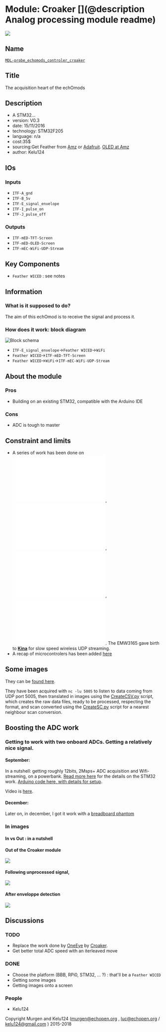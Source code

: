 # Module: Croaker [](@description Analog processing module readme)

![](/electronic/modules/hardware/MDL-arduino_wifi_daq/viewme.png)

## Name

[`MDL-probe_echomods_controler_croaker`]()

## Title

The acquisition heart of the echOmods

## Description

* A STM32...
* version: V0.3
* date: 15/11/2016
* technology: STM32F205
* language: n/a
* cost:35$
* sourcing:Get Feather from [Amz](http://amzn.to/2eGzlbG ) or [Adafruit](https://www.adafruit.com/products/3056). [OLED at Amz](http://amzn.to/2gi0vHl)
* author: Kelu124

## IOs

### Inputs

* `ITF-A_gnd`
* `ITF-B_5v`
* `ITF-E_signal_envelope`
* `ITF-I_pulse_on`
* `ITF-J_pulse_off`

### Outputs

* `ITF-mED-TFT-Screen`
* `ITF-mED-OLED-Screen`
* `ITF-mEC-WiFi-UDP-Stream`

## Key Components

* `Feather WICED` : see notes

## Information

### What is it supposed to do?

The aim of this echOmod is to receive the signal and process it.

### How does it work: block diagram

![Block schema](/electronic/modules/hardware/MDL-arduino_wifi_daq/source/blocks.png)

* `ITF-E_signal_envelope`->`Feather WICED`->`WiFi`
* `Feather WICED`->`ITF-mED-TFT-Screen`
* `Feather WICED`->`WiFi`->`ITF-mEC-WiFi-UDP-Stream`



## About the module

### Pros

* Building on an existing STM32, compatible with the Arduino IDE

### Cons

* ADC is tough to master

## Constraint and limits

* A series of work has been done on ![EMW3165](/electronic/modules/hardware/MDL-arduino_wifi_daq/notes_EMW3165.md),  ![ESP8266](/electronic/modules/hardware/MDL-arduino_wifi_daq/notes_ESP8266.md), ![Raspberry Pi Zero](/electronic/modules/hardware/MDL-arduino_wifi_daq/notes_RPi0.md), ![feather WICED](/electronic/modules/hardware/MDL-arduino_wifi_daq/notes_feather_WICED.md). The EMW3165 gave birth to __[Kina](/retired/kina/)__ for slow speed wireless UDP streaming.
* A recap of microcontrolers has been added [here](/electronic/modules/hardware/MDL-arduino_wifi_daq/notes_uC.md)



## Some images

They can be [found here](/electronic/modules/hardware/MDL-arduino_wifi_daq/data/examples/). 

They have been acquired with `nc -lu 5005` to listen to data coming from UDP port 5005, then translated in images using the [CreateCSV.py](/electronic/modules/hardware/MDL-arduino_wifi_daq/data/examples/CreateCSV.py) script, which creates the raw data files, ready to be processed, respecting the format, and scan converted using the [CreateSC.py](/electronic/modules/hardware/MDL-arduino_wifi_daq/data/examples/CreateSC.py) script for a nearest neighbour scan conversion.

## Boosting the ADC work

### Getting to work with two onboard ADCs. Getting a relatively nice signal.

#### September:

In a nutshell: getting roughly 12bits, 2Msps+ ADC acquisition and Wifi-streaming, on a powerbank. [Read more here](/electronic/modules/hardware/MDL-arduino_wifi_daq/feather_tests/2016-09-10-Feather_ADC.md) for the details on the STM32 work. [Arduino code here, with details for setup](/electronic/modules/hardware/MDL-arduino_wifi_daq/feather_tests/2ADC2UDP.ino).

Video is [here](https://www.youtube.com/watch?v=iyfDMsgAquI).

#### December:

Later on, in december, I got it work with a [breadboard phantom](/electronic/modules/hardware/MDL-arduino_wifi_daq/data/20161217/20161217-TestingArduinoAndPhantom.md)

### In images

#### In vs Out : in a nutshell


#### Out of the Croaker module

![](/electronic/modules/hardware/MDL-arduino_wifi_daq/feather_tests/SilentAcqDualADC.png)

#### Following unprocessed signal, 

![](https://raw.githubusercontent.com/kelu124/echomods/master/silent/images/SilentOutput.JPG)

#### After enveloppe detection

![](https://raw.githubusercontent.com/kelu124/echomods/master/silent/images/SilentEnveloppeFinal.JPG)

## Discussions

### TODO

* Replace the work done by [OneEye](/electronic/modules/hardware/MDL-pulser_control/) by [Croaker](/electronic/modules/hardware/MDL-arduino_wifi_daq/).
* Get better total ADC speed with an iterleaved move

### DONE

* Choose the platform (BBB, RPi0, STM32, ... ?) : that'll be a `Feather WICED`
* Getting some images
* Getting images onto a screen

### People

* Kelu124

Copyright Murgen and Kelu124 (murgen@echopen.org , luc@echopen.org / kelu124@gmail.com ) 2015-2018

